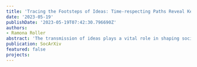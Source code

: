 ```yaml
---
title: 'Tracing the Footsteps of Ideas: Time-respecting Paths Reveal Key Reformers and Communication Pathways in Protestant Letter Networks'
date: '2023-05-19'
publishDate: '2023-05-19T07:42:30.796690Z'
authors:
- Ramona Roller
abstract: 'The transmission of ideas plays a vital role in shaping society, fostering critical thinking, driving innovation, and facilitating cultural development. Previous studies have predominantly employed aggregated networks to investigate how ideas propagate through interactions and relationships among individuals. However, these approaches overlook the temporal ordering of interactions, distorting topological network measures and potentially leading to erroneous conclusions about idea transmission. To address this limitation, this study explores the transmission of ideas using time-respecting paths. A time-respecting path is defined as a sequence of nodes connected by time-consecutive edges, where the inter-edge time is constrained within specific bounds representing the minimum reaction time and maximum memory period before ideas fade away. By constructing time-respecting paths from a network of letter correspondences among 16th-century protestant reformers, this research unveils key reformers and communication patterns that significantly influenced the transmission of ideas. The findings are interpreted in the light of case studies, such as the Osiandrian controversy, which provides valuable insights into historical contexts.'
publication: SocArXiv
featured: false
projects:
---
```

